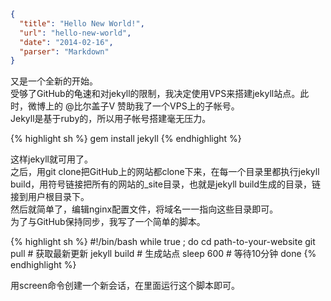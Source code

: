 ```json
{
  "title": "Hello New World!",
  "url": "hello-new-world",
  "date": "2014-02-16",
  "parser": "Markdown"
}
```


又是一个全新的开始。  
受够了GitHub的龟速和对jekyll的限制，我决定使用VPS来搭建jekyll站点。此时，微博上的 @比尔盖子V 赞助我了一个VPS上的子帐号。  
Jekyll是基于ruby的，所以用子帐号搭建毫无压力。  
<!--more-->

{% highlight sh %}
gem install jekyll
{% endhighlight %}

这样jekyll就可用了。  
之后，用git clone把GitHub上的网站都clone下来，在每一个目录里都执行jekyll build，用符号链接把所有的网站的_site目录，也就是jekyll build生成的目录，链接到用户根目录下。  
然后就简单了，编辑nginx配置文件，将域名一一指向这些目录即可。  
为了与GitHub保持同步，我写了一个简单的脚本。  

{% highlight sh %}
#!/bin/bash
while true ; do
    cd path-to-your-website
    git pull # 获取最新更新
    jekyll build # 生成站点
    sleep 600 # 等待10分钟
done
{% endhighlight %}

用screen命令创建一个新会话，在里面运行这个脚本即可。
